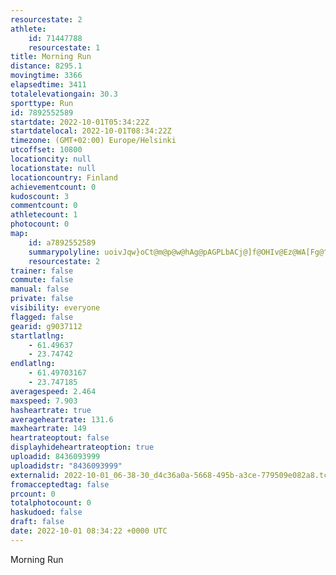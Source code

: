 ```yaml
---
resourcestate: 2
athlete:
    id: 71447788
    resourcestate: 1
title: Morning Run
distance: 8295.1
movingtime: 3366
elapsedtime: 3411
totalelevationgain: 30.3
sporttype: Run
id: 7892552589
startdate: 2022-10-01T05:34:22Z
startdatelocal: 2022-10-01T08:34:22Z
timezone: (GMT+02:00) Europe/Helsinki
utcoffset: 10800
locationcity: null
locationstate: null
locationcountry: Finland
achievementcount: 0
kudoscount: 3
commentcount: 0
athletecount: 1
photocount: 0
map:
    id: a7892552589
    summarypolyline: uoivJqw}oCt@m@p@w@hAg@pAGPLbACj@]f@OHIv@Ez@WA[Fg@^u@`@e@Li@JeAJqBIkF@wACWIWOQ[KGQGy@YsAWmECsCOgE?mAEqAFQ^KZAJHBl@Eb@Ox@D@TQP_@RaAB_@DKH?@U?OQs@Gq@J{@CsCIuAJgBEkA@gCI_ADiAMq@QwCDaA?g@NmANa@RcBPaALkAFeB@eAR[\MF@\VBHh@|BJ`A`@zAX^RJf@b@l@z@Np@fAtCPbA@f@LjAJd@TxAXb@Nh@Jx@Xp@`AxC^x@PRLTj@jCd@|@JjAF\r@t@Xj@JvBB|BJ~@`@nALLXj@BN?fCErBFfBBfCJhAb@tA`@z@BRDrAAl@?`CGnADx@JdAFpANjADr@b@d@T~@?F^hALp@DfAHb@p@dA`@RPXLFt@]^?ZPXAJSDYC{@?SDQTOX@t@Yf@y@TqALsAD{@?qA\cA|@eALJRb@PNb@q@j@a@b@UDMEOSUSA[X_@r@{@`AOn@KTSTIBENMf@ExAE^a@|AQRGR[Tu@PYVIr@Ct@O~@MNq@E]MSBc@\YBYGWUMWASEMUQKUQ_Be@sBa@{A[c@Ce@Mu@MaBU_BAaAL_ACYB[C_@AeAKkAKk@w@gDImABg@Cw@B}AEyADeACq@?w@GWu@iAY_AE_ABuAQcCQa@US_@e@W{@Gw@_@oA_@aAWmAm@aB_AwBS{@Um@Ki@_@gAMm@MoAW}AEm@e@qAm@_Ce@{@}@w@Ya@_@w@Qk@Ga@Ag@WyAIgAUEIFCFIf@SdCa@nBGf@Mh@e@d@e@JAc@GCGg@CCo@V}@fBUFYXiLLEf@BlBi@{A[q@k@m@KE_@D[P_@JS?IP_@Tc@p@GRA\Dx@VjCDdBDVBxBCb@F|@D`CBdADRB`AJhAL\Vb@VVb@Z^h@h@RNPr@nBL`AT~@d@nALNVHZ\^Lt@l@\\HP\ZPZVZPH`@b@d@B\KPQr@IRg@t@Jb@C`@RHLXjABXCjAWf@GTN`AH`BBlCExABlAAb@Gn@Id@U^Mf@Sd@SZGb@Op@o@Rq@\OTe@ZSCc@HQHENe@E]FULITg@XGJAJQN[?[KYQEGQCu@Ja@\OVi@Be@ESH
    resourcestate: 2
trainer: false
commute: false
manual: false
private: false
visibility: everyone
flagged: false
gearid: g9037112
startlatlng:
    - 61.49637
    - 23.74742
endlatlng:
    - 61.49703167
    - 23.747185
averagespeed: 2.464
maxspeed: 7.903
hasheartrate: true
averageheartrate: 131.6
maxheartrate: 149
heartrateoptout: false
displayhideheartrateoption: true
uploadid: 8436093999
uploadidstr: "8436093999"
externalid: 2022-10-01_06-38-30_d4c36a0a-5668-495b-a3ce-779509e082a8.tcx
fromacceptedtag: false
prcount: 0
totalphotocount: 0
haskudoed: false
draft: false
date: 2022-10-01 08:34:22 +0000 UTC
---
```

Morning Run